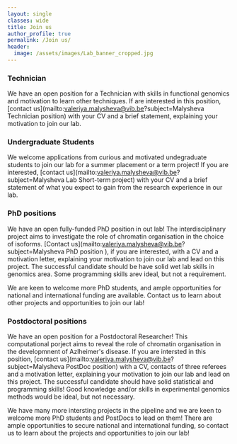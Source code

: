 ```yaml
---
layout: single
classes: wide
title: Join us
author_profile: true
permalink: /Join us/
header:
  image: /assets/images/Lab_banner_cropped.jpg
---
```


### Technician

We have an open position for a Technician with skills in functional genomics and motivation to learn other techniques. If are interested in this position, [contact us](mailto:valeriya.malysheva@vib.be?subject=Malysheva Technician position) with your CV and a brief statement, explaining your motivation to join our lab. 


### Undergraduate Students
We welcome applications from curious and motivated undegraduate students to join our lab for a summer placement or a term project! If you are interested, [contact us](mailto:valeriya.malysheva@vib.be?subject=Malysheva Lab Short-term project) with your CV and a brief statement of what you expect to gain from the research experience in our lab.

### PhD positions

We have an open fully-funded PhD position in out lab! The interdisciplinary project aims to investigate the role of chromatin organisation in the choice of isoforms. [Contact  us](mailto:valeriya.malysheva@vib.be?subject=Malysheva PhD position ), if you are interested, with a CV and a motivation letter, explaining your motivation to join our lab and lead on this project. The successful candidate should be have solid wet lab skills in genomics area. Some programming skills arev ideal, but not a requirement. 

We are keen to welcome more PhD students, and ample opportunities for national and international funding are available. Contact us to learn about other projects and opportunities to join our lab!

### Postdoctoral positions

We have an open position for a Postdoctoral Researcher! This computational porject aims to reveal the role of chromatin organisation in the developmnent of Azlheimer's disease. If you are intersted in this position, [contact us](mailto:valeriya.malysheva@vib.be?subject=Malysheva PostDoc position) with a CV, contacts of three referees and a motivation letter, explaining your motivation to join our lab and lead on this project. The successful candidate should have solid statistical and programming skills! Good knowledge and/or skills in experimental genomics methods would be ideal, but not necessary.



We have many more intersting projects in the pipeline and we are keen to welcome more PhD students and PostDocs to lead on them! There are ample opportunities to secure national and international funding, so contact us to learn about the projects and opportunities to join our lab!
